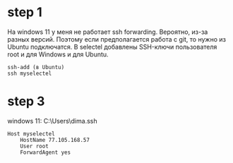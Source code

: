 # step 1

На windows 11 у меня не работает ssh forwarding. Вероятно, из-за разных версий. Поэтому если предполагается работа с git, то нужно из Ubuntu подключатся. В selectel добавлены SSH-ключи пользователя root и для Windows и для Ubuntu.

```
ssh-add (в Ubuntu)
ssh myselectel
```


# step 3

windows 11: C:\Users\dima\.ssh 
```
Host myselectel
    HostName 77.105.168.57
    User root
    ForwardAgent yes
```
